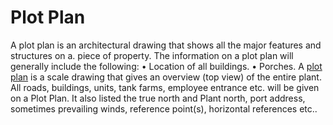 # Plot Plan
A plot plan is an architectural drawing that shows all the major features and structures on a. piece of property. The information on a plot plan will generally include the following: 
• Location of all buildings. 
• Porches.
A [plot plan](https://www.usasiteplans.com/) is a scale drawing that gives an overview (top view) of the entire plant. All roads, buildings, units, tank farms, employee entrance etc. will be given on a Plot Plan. It also listed the true north and Plant north, port address, sometimes prevailing winds, reference point(s), horizontal references etc..

